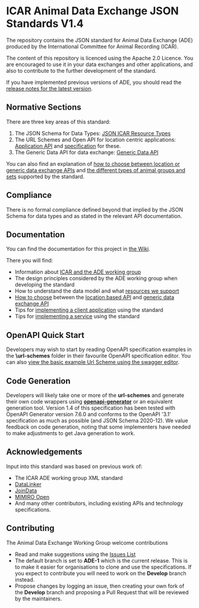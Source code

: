 # ICAR Animal Data Exchange JSON Standards V1.4
The repository contains the JSON standard for Animal Data Exchange (ADE) produced by the International Committee for Animal Recording (ICAR). 

The content of this repository is licenced using the Apache 2.0 Licence. You are encouraged to use it in your data exchanges and other applications, and also to contribute to the further development of the standard.

If you have implemented previous versions of ADE, you should read the [release notes for the latest version](./ReleaseNotes.md).

## Normative Sections

There are three key areas of this standard:

1. The JSON Schema for Data Types: [JSON ICAR Resource Types](./resources/)
2. The URL Schemes and Open API for location centric applications: [Application API](./url-schemes) and [specification](./docs/location-based-api.md) for these.
3. The Generic Data API for data exchange: [Generic Data API](./docs/generic-data-exchange-api.md) 

You can also find an explanation of [how to choose between location or generic data exchange APIs](./docs/location-or-data-exchange-api.md) and [the different types of animal groups and sets](./docs/understanding-animal-groups.md) supported by the standard.

## Compliance

There is no formal compliance defined beyond that implied by the JSON Schema for data types and as stated in the relevant API documentation. 

## Documentation
You can find the documentation for this project in [the Wiki](https://github.com/adewg/ICAR/wiki).

There you will find:
* Information about [ICAR and the ADE working group](https://github.com/adewg/ICAR/wiki/About-ICAR-and-ADE)
* The design principles considered by the ADE working group when developing the standard
* How to understand the data model and what [resources we support](https://github.com/adewg/ICAR/wiki/Resource-entities)
* [How to choose](https://github.com/adewg/ICAR/blob/Develop/docs/location-or-data-exchange-api.md) between the [location based API](https://github.com/adewg/ICAR/blob/Develop/docs/location-based-api.md) and [generic data exchange API](https://github.com/adewg/ICAR/blob/Develop/docs/generic-data-exchange-api.md)
* Tips for [implementing a client application](https://github.com/adewg/ICAR/wiki/Implementing-a-client-application) using the standard
* Tips for [implementing a service](https://github.com/adewg/ICAR/wiki/Implementing-a-service) using the standard

## OpenAPI Quick Start
Developers may wish to start by reading OpenAPI specification examples in the **\url-schemes** folder in their favourite OpenAPI specification editor.
You can also [view the basic example Url Scheme using the swagger editor](https://editor.swagger.io/?url=https://raw.githubusercontent.com/adewg/ICAR/ADE-1/url-schemes/exampleUrlScheme.json).

## Code Generation 
Developers will likely take one or more of the **url-schemes** and generate their own code wrappers using **[openapi-generator](https://github.com/OpenAPITools/openapi-generator)** or an equivalent generation tool. Version 1.4 of this specification has been tested with OpenAPI Generator version 7.6.0 and conforms to the OpenAPI '3.1' specification as much as possible (and JSON Schema 2020-12). We value feedback on code generation, noting that some implementers have needed to make adjustments to get Java generation to work.

## Acknowledgements
Input into this standard was based on previous work of:
* The ICAR ADE working group XML standard
* [DataLinker](https://datalinker.org)
* [JoinData](https://www.join-data.nl/)
* [MIMIRO Open](https://open.mimiro.io)
* And many other contributors, including existing APIs and technology specifications.

## Contributing
The Animal Data Exchange Working Group welcome contributions
* Read and make suggestions using the [Issues List](https://github.com/adewg/ICAR/issues)
* The default branch is set to **ADE-1** which is the current release. This is to make it easier for organisations to clone and use the specifications. If you expect to contribute you will need to work on the **Develop** branch instead.
* Propose changes by logging an issue, then creating your own fork of the **Develop** branch and proposing a Pull Request that will be reviewed by the maintainers.


